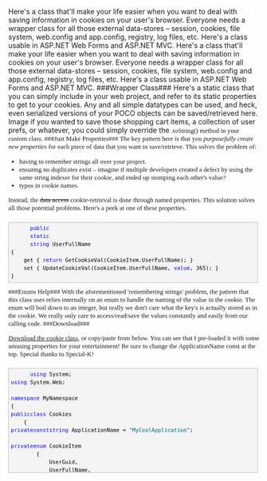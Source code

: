 <!--{Title:"ASP.NET Cookie Wrapper Class – Code Garage Sale", PublishedOn:"2009-12-11T03:06:32", Intro:"Here's a class that'll make your life easier when you want to deal with saving information in cookie"} -->

Here's a class that'll make your life easier when you want to deal with saving information in cookies on your user's browser. Everyone needs a wrapper class for all those external data-stores – session, cookies, file system, web.config and app.config, registry, log files, etc. Here's a class usable in ASP.NET Web Forms and ASP.NET MVC.
Here's a class that'll make your life easier when you want to deal with saving information in cookies on your user's browser. Everyone needs a wrapper class for all those external data-stores – session, cookies, file system, web.config and app.config, registry, log files, etc. Here's a class usable in ASP.NET Web Forms and ASP.NET MVC.
###Wrapper Class###
Here's a static class that you can simply include in your web project, and refer to its static properties to get to your cookies. Any and all simple datatypes can be used, and heck, even serialized versions of your POCO objects can be saved/retrieved here. Image if you wanted to save those shopping cart items, a collection of user prefs, or whatever, you could simply override the <font size="2" face="Consolas">.toString() method in your custom class.
###Just Make Properties###
The key pattern here is that you <em>purposefully create new properties </em>for each piece of data that you want to save/retrieve. This solves the problem of:

* having to remember strings all over your project. 
* ensuring no duplicates exist – imagine if multiple developers created a defect by using the same string indexer for their cookie, and ended up stomping each other's value? 
* typos in cookie names. 

Instead, the <strike>data access</strike> cookie-retrieval is done through named properties. This solution solves all those potential problems. Here's a peek at one of these properties.
  <div style="border-bottom: silver 1px solid; text-align: left; border-left: silver 1px solid; padding-bottom: 4px; line-height: 12pt; background-color: #f4f4f4; margin: 20px 0px 10px; padding-left: 4px; width: 97.5%; padding-right: 4px; font-family: consolas, &amp;#39;Courier New&amp;#39;, courier, monospace; direction: ltr; max-height: 200px; font-size: 8pt; overflow: auto; border-top: silver 1px solid; cursor: text; border-right: silver 1px solid; padding-top: 4px" id="codeSnippetWrapper">
    <pre style="border-bottom-style: none; text-align: left; padding-bottom: 0px; line-height: 12pt; border-right-style: none; background-color: #f4f4f4; margin: 0em; padding-left: 0px; width: 100%; padding-right: 0px; font-family: consolas, &amp;#39;Courier New&amp;#39;, courier, monospace; direction: ltr; border-top-style: none; color: black; font-size: 8pt; border-left-style: none; overflow: visible; padding-top: 0px" id="codeSnippet">
      <span style="color: #0000ff">public</span>
      <span style="color: #0000ff">static</span>
      <span style="color: #0000ff">string</span> UserFullName<br />{<br />    get { <span style="color: #0000ff">return</span> GetCookieVal(CookieItem.UserFullName); }<br />    set { UpdateCookieVal(CookieItem.UserFullName, <span style="color: #0000ff">value</span>, 365); }<br />}</pre>
  </div>
###Enums Help###
With the aforementioned 'remembering strings' problem, the pattern that this class uses relies internally on an enum to handle the naming of the value in the cookie. The enum will boil down to an integer, but really we don't care what the key's is actually stored as in the cookie. We really only care to access/read/save the values constantly and easily from our calling code.
###Download###

<a href="http://devtxt.com/blog/downloads/cookie/cookie.cs.txt">Download the cookie class</a>, or copy/paste from below. You can see that I pre-loaded it with some amusing properties for your entertainment!
Be sure to change the ApplicationName const at the top.
Special thanks to Special-K!
  <div style="border-bottom: silver 1px solid; text-align: left; border-left: silver 1px solid; padding-bottom: 4px; line-height: 12pt; background-color: #f4f4f4; margin: 20px 0px 10px; padding-left: 4px; width: 97.5%; padding-right: 4px; font-family: consolas, &amp;#39;Courier New&amp;#39;, courier, monospace; direction: ltr; max-height: 200px; font-size: 8pt; overflow: auto; border-top: silver 1px solid; cursor: text; border-right: silver 1px solid; padding-top: 4px" id="codeSnippetWrapper">
    <pre style="border-bottom-style: none; text-align: left; padding-bottom: 0px; line-height: 12pt; border-right-style: none; background-color: #f4f4f4; margin: 0em; padding-left: 0px; width: 100%; padding-right: 0px; font-family: consolas, &amp;#39;Courier New&amp;#39;, courier, monospace; direction: ltr; border-top-style: none; color: black; font-size: 8pt; border-left-style: none; overflow: visible; padding-top: 0px" id="codeSnippet">
      <span style="color: #0000ff">using</span> System;<br /><span style="color: #0000ff">using</span> System.Web;<br /><br /><span style="color: #0000ff">namespace</span> MyNamespace<br />{<br /><span style="color: #0000ff">public</span><span style="color: #0000ff">class</span> Cookies<br />    {<br /><span style="color: #0000ff">private</span><span style="color: #0000ff">const</span><span style="color: #0000ff">string</span> ApplicationName = <span style="color: #006080">"MyCoolApplication"</span>;<br /><br /><span style="color: #0000ff">private</span><span style="color: #0000ff">enum</span> CookieItem<br />        {<br />            UserGuid,<br />            UserFullName,<br />            UserLoginExpiry,<br />            UserHadForBreakfast,<br />            UserTimezone<br />        }<br /><span style="color: #008000">/**************</span><br /><span style="color: #008000">        All cookie values are accessible by public static methods. </span><br /><span style="color: #008000">        No typos/duplicates are possible from calling code!</span><br /><span style="color: #008000">    **************/</span><br /><br /><span style="color: #0000ff">public</span><span style="color: #0000ff">static</span><span style="color: #0000ff">string</span> UserFullName<br />        {<br />            get { <span style="color: #0000ff">return</span> GetCookieVal(CookieItem.UserFullName); }<br />            set { UpdateCookieVal(CookieItem.UserFullName, <span style="color: #0000ff">value</span>, 365); }<br />        }<br /><br /><span style="color: #0000ff">public</span><span style="color: #0000ff">static</span> Guid UserGuid<br />        {<br />            get { <span style="color: #0000ff">return</span><span style="color: #0000ff">new</span> Guid(GetCookieVal(CookieItem.UserGuid)); }<br />            set { UpdateCookieVal(CookieItem.UserGuid, <span style="color: #0000ff">value</span>.ToString(), 365); }<br />        }<br /><br /><span style="color: #0000ff">public</span><span style="color: #0000ff">static</span> DateTime UserLoginExpiry<br />        {<br />            get { <span style="color: #0000ff">return</span> DateTime.Parse(GetCookieVal(CookieItem.UserLoginExpiry)); }<br />            set { UpdateCookieVal(CookieItem.UserLoginExpiry, <span style="color: #0000ff">value</span>.ToString(), 365); }<br />        }<br /><br /><span style="color: #0000ff">public</span><span style="color: #0000ff">static</span><span style="color: #0000ff">string</span> UserHadForBreakfast<br />        {<br />            get { <span style="color: #0000ff">return</span> GetCookieVal(CookieItem.UserHadForBreakfast); }<br />            set { UpdateCookieVal(CookieItem.UserHadForBreakfast, <span style="color: #0000ff">value</span>, 1); }<br />        }<br /><br /><span style="color: #0000ff">private</span><span style="color: #0000ff">static</span><span style="color: #0000ff">string</span> GetCookieVal(CookieItem item)<br />        {<br />            HttpCookie cookie = GetAppCookie(<span style="color: #0000ff">false</span>); <span style="color: #008000">//get the existing cookie</span><br /><span style="color: #0000ff">return</span> (cookie != <span style="color: #0000ff">null</span> &amp;&amp; (cookie.Values[item.ToString()] != <span style="color: #0000ff">null</span>)) <span style="color: #008000">//value or empty if doesn't exist</span><br />                ? cookie.Values[item.ToString()]<br />                : <span style="color: #0000ff">string</span>.Empty;<br />        }<br /><br /><span style="color: #0000ff">private</span><span style="color: #0000ff">static</span><span style="color: #0000ff">void</span> UpdateCookieVal(CookieItem item, <span style="color: #0000ff">string</span> val, <span style="color: #0000ff">int</span> expireDays)<br />        {<br /><span style="color: #008000">//get the existing cookie (or new if not exists)</span><br />            HttpCookie cookie = GetAppCookie(<span style="color: #0000ff">true</span>);<br /><br /><span style="color: #008000">//modify its contents &amp; meta.</span><br />            cookie.Expires = DateTime.Now.AddDays(expireDays);<br />            cookie.Values[item.ToString()] = val;<br /><br /><span style="color: #008000">//add back to the http response to send back to the browser</span><br />            HttpContext.Current.Response.Cookies.Add(cookie);<br />        }<br /><br /><span style="color: #0000ff">private</span><span style="color: #0000ff">static</span> HttpCookie GetAppCookie(<span style="color: #0000ff">bool</span> createIfDoesntExist)<br />        {<br /><span style="color: #008000">//get the cookie or a new one if indicated</span><br /><span style="color: #0000ff">return</span> HttpContext.Current.Request.Cookies[ApplicationName] ?? ((createIfDoesntExist) ? <span style="color: #0000ff">new</span> HttpCookie(ApplicationName) : <span style="color: #0000ff">null</span>);<br />        }<br /><br />    }<br />}</pre>
    <br />
  </div>

